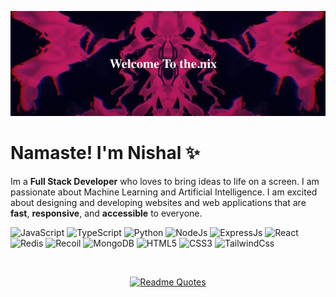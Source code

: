 [![header](./banner.jpeg)](https://the-jjimvoo3n-nishals-projects.vercel.app/)

# Namaste! I'm Nishal ✨

<div class="github-introduction">

Im a **Full Stack Developer** who loves to bring ideas to life on a screen. I am passionate about Machine Learning and Artificial Intelligence. I am excited about designing and developing websites and web applications that are **fast**, **responsive**, and **accessible** to everyone.
</div>

<div class="badges-intro">

![JavaScript](https://img.shields.io/badge/-JavaScript-000000?style=flat&logo=javascript&logoColor=#F7DF1E)
![TypeScript](https://img.shields.io/badge/-TypeScript-000000?style=flat&logo=typescript&logoColor=#3178C6)
![Python](https://img.shields.io/badge/-Python-000000?style=flat&logo=python&logoColor=#3178C6)
![NodeJs](https://img.shields.io/badge/-NodeJs-000000?style=flat&logo=npm&logoColor=#3178C6)
![ExpressJs](https://img.shields.io/badge/-ExpressJs-000000?style=flat&logo=express&logoColor=#3178C6)
![React](https://img.shields.io/badge/-React-000000?style=flat&logo=react&logoColor=#3178C6)
![Redis](https://img.shields.io/badge/-Redis-000000?style=flat&logo=redis&logoColor=#3178C6)
![Recoil](https://img.shields.io/badge/-Recoil-000000?style=flat&logo=recoil&logoColor=#3178C6)
![MongoDB](https://img.shields.io/badge/-MongoDB-000000?style=flat&logo=mongodb&logoColor=#3178C6)
![HTML5](https://img.shields.io/badge/-HTML5-000000?style=flat&logo=html5&logoColor=#E34F26)
![CSS3](https://img.shields.io/badge/-CSS3-000000?style=flat&logo=css3&logoColor=#1572B6)
![TailwindCss](https://img.shields.io/badge/-TailwindCss-000000?style=flat&logo=tailwindcss&logoColor=#3178C6)

</div>

<br>

<div align="center">

[![Readme Quotes](https://quotes-github-readme.vercel.app/api?type=horizontal&theme=dark)](https://github.com/piyushsuthar/github-readme-quotes)
</div>
